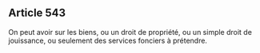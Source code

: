 Article 543
----
On peut avoir sur les biens, ou un droit de propriété, ou un simple droit de
jouissance, ou seulement des services fonciers à prétendre.
